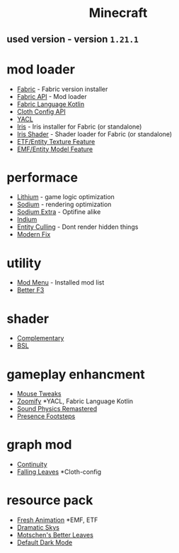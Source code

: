 <h1 align="center" id="title">Minecraft</h1>

## used version - version `1.21.1`

# mod loader
- [Fabric](https://fabricmc.net/use/installer/) - Fabric version installer
- [Fabric API](https://www.curseforge.com/minecraft/mc-mods/fabric-api) - Mod loader
- [Fabric Language Kotlin](https://modrinth.com/mod/fabric-language-kotlin)
- [Cloth Config API](https://modrinth.com/mod/cloth-config)
- [YACL](https://modrinth.com/mod/yacl)
- [Iris](https://www.irisshaders.dev/download) - Iris installer for Fabric (or standalone)
- [Iris Shader](https://modrinth.com/mod/iris) - Shader loader for Fabric (or standalone)
- [ETF/Entity Texture Feature](https://modrinth.com/mod/entitytexturefeatures)
- [EMF/Entity Model Feature](https://modrinth.com/mod/entity-model-features)

# performace
- [Lithium](https://modrinth.com/mod/lithium) - game logic optimization
- [Sodium](https://modrinth.com/mod/sodium) - rendering optimization
- [Sodium Extra](https://modrinth.com/mod/sodium-extra) - Optifine alike
- [Indium](https://modrinth.com/mod/indium)
- [Entity Culling](https://modrinth.com/mod/entityculling) - Dont render hidden things
- [Modern Fix](https://modrinth.com/mod/modernfix)

# utility
- [Mod Menu](https://modrinth.com/mod/modmenu/gallery) - Installed mod list
- [Better F3](https://modrinth.com/mod/betterf3/gallery)

# shader
- [Complementary](https://modrinth.com/shader/complementary-reimagined)
- [BSL](https://modrinth.com/shader/bsl-shaders)

# gameplay enhancment
- [Mouse Tweaks](https://modrinth.com/mod/mouse-tweaks)
- [Zoomify](https://modrinth.com/mod/zoomify) *YACL, Fabric Language Kotlin
- [Sound Physics Remastered](https://modrinth.com/mod/sound-physics-remastered)
- [Presence Footsteps](https://modrinth.com/mod/presence-footsteps)

# graph mod
- [Continuity](https://modrinth.com/mod/continuity)
- [Falling Leaves](https://modrinth.com/mod/fallingleaves) *Cloth-config

# resource pack
- [Fresh Animation](https://modrinth.com/resourcepack/fresh-animations) *EMF, ETF
- [Dramatic Skys](https://modrinth.com/resourcepack/dramatic-skys)
- [Motschen's Better Leaves](https://modrinth.com/resourcepack/better-leaves)
- [Default Dark Mode](https://modrinth.com/resourcepack/default-dark-mode)